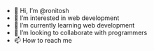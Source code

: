 - 👋 Hi, I’m @ronitosh
- 👀 I’m interested in web development
- 🌱 I’m currently learning web development
- 💞️ I’m looking to collaborate with programmers
- 📫 How to reach me 

<!---
ronitosh/ronitosh is a ✨ special ✨ repository because its `README.md` (this file) appears on your GitHub profile.
You can click the Preview link to take a look at your changes.
--->
